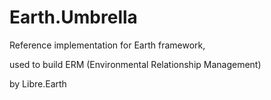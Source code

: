 # Earth.Umbrella
Reference implementation for Earth framework,

used to build ERM (Environmental Relationship Management)

by Libre.Earth


